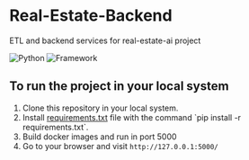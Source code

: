 # Real-Estate-Backend
ETL and backend services for real-estate-ai project

![Python](https://img.shields.io/badge/Python-3.9-blueviolet)
![Framework](https://img.shields.io/badge/Framework-Flask-red)


## To run the project in your local system

1. Clone this repository in your local system.
2. Install [requirements.txt]([https://github.com/yugu-yg/rest-api-in-flask/blob/master/requirements.txt](https://github.com/Shoptaki/real-estate-be/blob/main/requirements.txt)) file with the command `pip install -r requirements.txt`.
3. Build docker images and run in port 5000
4. Go to your browser and visit `http://127.0.0.1:5000/`
